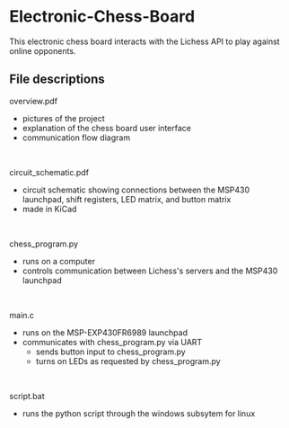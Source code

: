 # Electronic-Chess-Board

This electronic chess board interacts with the Lichess API to play against online opponents.

## File descriptions

overview.pdf
* pictures of the project
* explanation of the chess board user interface
* communication flow diagram
<br>  

circuit_schematic.pdf
* circuit schematic showing connections between the MSP430 launchpad, shift registers, LED matrix, and button matrix
* made in KiCad
<br>  

chess_program.py
* runs on a computer
* controls communication between Lichess's servers and the MSP430 launchpad
<br>

main.c
* runs on the MSP-EXP430FR6989 launchpad
* communicates with chess_program.py via UART
  * sends button input to chess_program.py
  * turns on LEDs as requested by chess_program.py
<br>  

script.bat
* runs the python script through the windows subsytem for linux

